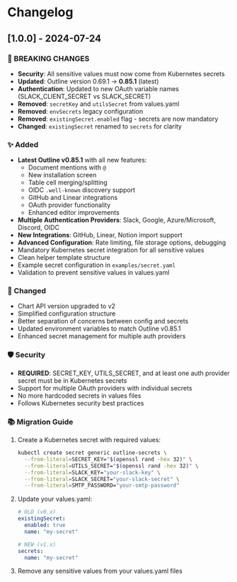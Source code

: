 # Changelog

## [1.0.0] - 2024-07-24

### 🚨 BREAKING CHANGES
- **Security**: All sensitive values must now come from Kubernetes secrets
- **Updated**: Outline version 0.69.1 → **0.85.1** (latest)
- **Authentication**: Updated to new OAuth variable names (SLACK_CLIENT_SECRET vs SLACK_SECRET)
- **Removed**: `secretKey` and `utilsSecret` from values.yaml
- **Removed**: `envSecrets` legacy configuration
- **Removed**: `existingSecret.enabled` flag - secrets are now mandatory
- **Changed**: `existingSecret` renamed to `secrets` for clarity

### ✨ Added
- **Latest Outline v0.85.1** with all new features:
  - Document mentions with `@`
  - New installation screen
  - Table cell merging/splitting
  - OIDC `.well-known` discovery support
  - GitHub and Linear integrations
  - OAuth provider functionality
  - Enhanced editor improvements
- **Multiple Authentication Providers**: Slack, Google, Azure/Microsoft, Discord, OIDC
- **New Integrations**: GitHub, Linear, Notion import support
- **Advanced Configuration**: Rate limiting, file storage options, debugging
- Mandatory Kubernetes secret integration for all sensitive values
- Clean helper template structure
- Example secret configuration in `examples/secret.yaml`
- Validation to prevent sensitive values in values.yaml

### 🔧 Changed
- Chart API version upgraded to v2
- Simplified configuration structure
- Better separation of concerns between config and secrets
- Updated environment variables to match Outline v0.85.1
- Enhanced secret management for multiple auth providers

### 🛡️ Security
- **REQUIRED**: SECRET_KEY, UTILS_SECRET, and at least one auth provider secret must be in Kubernetes secrets
- Support for multiple OAuth providers with individual secrets
- No more hardcoded secrets in values files
- Follows Kubernetes security best practices

### 📚 Migration Guide
1. Create a Kubernetes secret with required values:
   ```bash
   kubectl create secret generic outline-secrets \
     --from-literal=SECRET_KEY="$(openssl rand -hex 32)" \
     --from-literal=UTILS_SECRET="$(openssl rand -hex 32)" \
     --from-literal=SLACK_KEY="your-slack-key" \
     --from-literal=SLACK_SECRET="your-slack-secret" \
     --from-literal=SMTP_PASSWORD="your-smtp-password"
   ```

2. Update your values.yaml:
   ```yaml
   # OLD (v0.x)
   existingSecret:
     enabled: true
     name: "my-secret"
   
   # NEW (v1.x)
   secrets:
     name: "my-secret"
   ```

3. Remove any sensitive values from your values.yaml files